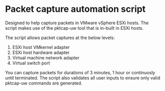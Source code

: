# Packet capture automation script

Designed to help capture packets in VMware vSphere ESXi hosts. The script makes use of the pktcap-uw tool that is in-built in ESXi hosts.

The script allows packet captures at the below levels:
1. ESXi host VMkernel adapter
2. ESXi host hardware adapter 
3. Virtual machine network adapter
4. Virtual switch port

You can capture packets for durations of 3 minutes, 1 hour or continuosly until terminated.
The script also validates all user inputs to ensure only valid pktcap-uw commands are generated.

